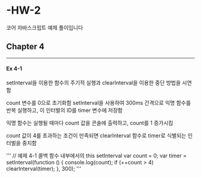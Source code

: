 # -HW-2
코어 자바스크립트 예제 풀이입니다

## Chapter 4
---
#### Ex 4-1
setInterval을 이용한 함수의 주기적 실행과 clearInterval을 이용한 중단 방법을 시연함

count 변수를 0으로 초기화함
setInterval을 사용하여 300ms 간격으로 익명 함수를 반복 실행하고, 이 인터벌의 ID를 timer 변수에 저장함

익명 함수는 실행될 때마다 count 값을 콘솔에 출력하고, count를 1 증가시킴

count 값이 4를 초과하는 조건이 만족되면 clearInterval 함수로 timer로 식별되는 인터벌을 중지함

'''
// 예제 4-1 콜백 함수 내부에서의 this setInterval
var count = 0;
var timer = setInterval(function () {
  console.log(count);
  if (++count > 4) clearInterval(timer);
}, 300);
'''
